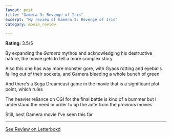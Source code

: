```yaml
---
layout: post
title: "Gamera 3: Revenge of Iris"
excerpt: "My review of Gamera 3: Revenge of Iris"
category: movie_review

---
```


**Rating:** 3.5/5

By expanding the <i>Gamera</i> mythos and acknowledging his destructive nature, the movie gets to tell a more complex story

Also this one has way more monster gore, with Gyaos rotting and eyeballs falling out of their sockets, and Gamera bleeding a whole bunch of green

And there’s a Sega Dreamcast game in the movie that is a significant plot point, which rules

The heavier reliance on CGI for the final battle is kind of a bummer but I understand the need in order to up the ante from the previous movies

Still, best Gamera movie I’ve seen this far

<hr>

[See Review on Letterboxd](https://boxd.it/3T20Vp)
